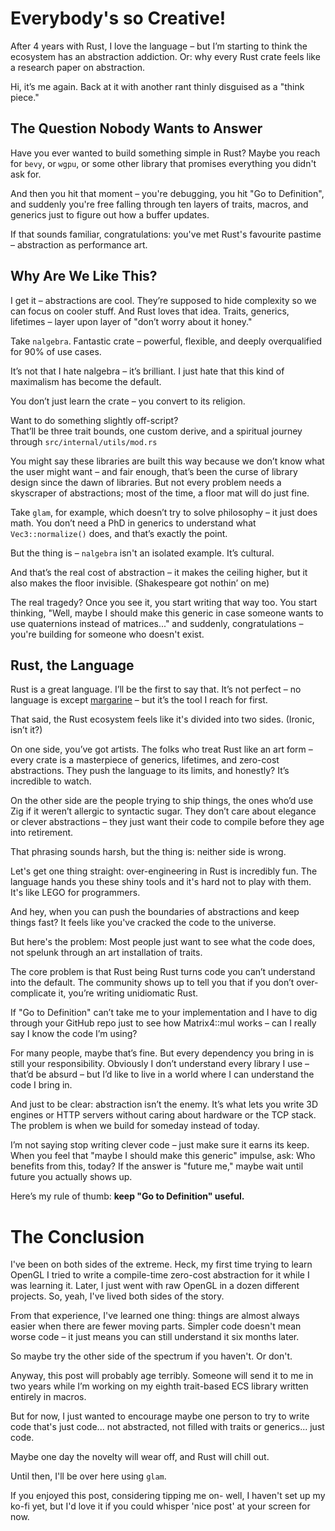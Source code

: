 # Everybody's so Creative!
After 4 years with Rust, I love the language – but I’m starting to think the ecosystem has an abstraction addiction. Or: why every Rust crate feels like a research paper on abstraction.

Hi, it’s me again. Back at it with another rant thinly disguised as a "think piece."

## The Question Nobody Wants to Answer  
Have you ever wanted to build something simple in Rust?
Maybe you reach for `bevy`, or `wgpu`, or some other library that promises everything you didn't ask for. 

And then you hit that moment – you're debugging, you hit "Go to Definition", and suddenly you're free falling through ten layers of traits, macros, and generics just to figure out how a buffer updates.

If that sounds familiar, congratulations: you've met Rust's favourite pastime – abstraction as performance art.

## Why Are We Like This?
I get it – abstractions are cool. They’re supposed to hide complexity so we can focus on cooler stuff. And Rust loves that idea. Traits, generics, lifetimes – layer upon layer of "don’t worry about it honey."

Take `nalgebra`. Fantastic crate – powerful, flexible, and deeply overqualified for 90% of use cases.

It’s not that I hate nalgebra – it’s brilliant. I just hate that this kind of maximalism has become the default.  

You don’t just learn the crate – you convert to its religion.  

Want to do something slightly off-script?  
That’ll be three trait bounds, one custom derive, and a spiritual journey through `src/internal/utils/mod.rs`

You might say these libraries are built this way because we don’t know what the user might want – and fair enough, that’s been the curse of library design since the dawn of libraries. But not every problem needs a skyscraper of abstractions; most of the time, a floor mat will do just fine.

Take `glam`, for example, which doesn’t try to solve philosophy – it just does math. You don’t need a PhD in generics to understand what `Vec3::normalize()` does, and that’s exactly the point.  

But the thing is – `nalgebra` isn't an isolated example. It’s cultural.

And that’s the real cost of abstraction – it makes the ceiling higher, but it also makes the floor invisible. (Shakespeare got nothin’ on me)

The real tragedy? Once you see it, you start writing that way too.
You start thinking, "Well, maybe I should make this generic in case someone wants to use quaternions instead of matrices..." and suddenly, congratulations – you're building for someone who doesn't exist.

## Rust, the Language
Rust is a great language. I’ll be the first to say that. It’s not perfect – no language is except [margarine](https://github.com/todaymare/margarine) – but it’s the tool I reach for first.  

That said, the Rust ecosystem feels like it's divided into two sides. (Ironic, isn’t it?)  

On one side, you’ve got artists. The folks who treat Rust like an art form – every crate is a masterpiece of generics, lifetimes, and zero-cost abstractions. They push the language to its limits, and honestly? It’s incredible to watch.  

On the other side are the people trying to ship things, the ones who’d use Zig if it weren’t allergic to syntactic sugar. They don’t care about elegance or clever abstractions – they just want their code to compile before they age into retirement.

That phrasing sounds harsh, but the thing is: neither side is wrong. 

Let's get one thing straight: over-engineering in Rust is incredibly fun. The language hands you these shiny tools and it's hard not to play with them. It's like LEGO for programmers.

And hey, when you can push the boundaries of abstractions and keep things fast? It feels like you've cracked the code to the universe.

But here's the problem: Most people just want to see what the code does, not spelunk through an art installation of traits.

The core problem is that Rust being Rust turns code you can’t understand into the default.
The community shows up to tell you that if you don’t over-complicate it, you’re writing unidiomatic Rust.

If "Go to Definition" can’t take me to your implementation and I have to dig through your GitHub repo just to see how Matrix4::mul works – can I really say I know the code I’m using?

For many people, maybe that’s fine. But every dependency you bring in is still your responsibility. Obviously I don’t understand every library I use – that’d be absurd – but I’d like to live in a world where I can understand the code I bring in.

And just to be clear: abstraction isn’t the enemy. It’s what lets you write 3D engines or HTTP servers without caring about hardware or the TCP stack.
The problem is when we build for someday instead of today.

I’m not saying stop writing clever code – just make sure it earns its keep. When you feel that "maybe I should make this generic" impulse, ask: Who benefits from this, today?
If the answer is "future me," maybe wait until future you actually shows up.


Here’s my rule of thumb: **keep "Go to Definition" useful.**


# The Conclusion
I've been on both sides of the extreme. Heck, my first time trying to learn OpenGL I tried to write a compile-time zero-cost abstraction for it while I was learning it. Later, I just went with raw OpenGL in a dozen different projects.
So, yeah, I've lived both sides of the story.

From that experience, I've learned one thing: things are almost always easier when there are fewer moving parts. Simpler code doesn't mean worse code – it just means you can still understand it six months later.

So maybe try the other side of the spectrum if you haven't. Or don't.  


Anyway, this post will probably age terribly. Someone will send it to me in two years while I’m working on my eighth trait-based ECS library written entirely in macros.

But for now, I just wanted to encourage maybe one person to try to write code that's just code... not abstracted, not filled with traits or generics... just code.

Maybe one day the novelty will wear off, and Rust will chill out.  

Until then, I'll be over here using `glam`.

If you enjoyed this post, considering tipping me on- well, I haven't set up my ko-fi yet, but I'd love it if you could whisper 'nice post' at your screen for now.
